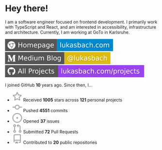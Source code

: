 # Hey there!

I am a software engineer focused on frontend development. I primarily work with TypeScript and React, and am interested in accessibility, infrastructure and architecture. Currently, I am working at GoTo in Karlsruhe.

[![Homepage](./icons/homepage.svg)](https://lukasbach.com)
[![Medium Blog](./icons/medium.svg)](https://medium.com/@lukasbach)
[![My Projects](./icons/projects.svg)](https://lukasbach.com/projects)

I joined GitHub **10** years ago. Since then, I...

- ![](./icons/star.svg) Received **1005** stars across **121** personal projects
- ![](./icons/commit.svg) Pushed **4551** commits
- ![](./icons/issues.svg) Opened **37** issues
- ![](./icons/pr.svg) Submitted **72** Pull Requests
- ![](./icons/repo.svg) Contributed to **20** public repositories
